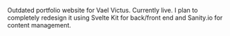 Outdated portfolio website for Vael Victus. Currently live. I plan to completely redesign it using Svelte Kit for back/front end and Sanity.io for content management.